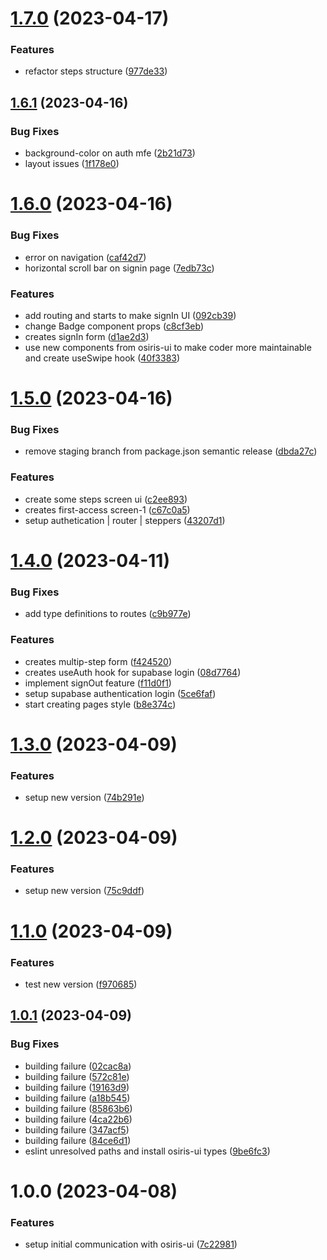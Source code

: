 # [1.7.0](https://github.com/stagePass/auth/compare/v1.6.1...v1.7.0) (2023-04-17)


### Features

* refactor steps structure ([977de33](https://github.com/stagePass/auth/commit/977de33d48381058033821e2b6a4e720140cabe2))

## [1.6.1](https://github.com/stagePass/auth/compare/v1.6.0...v1.6.1) (2023-04-16)


### Bug Fixes

* background-color on auth mfe ([2b21d73](https://github.com/stagePass/auth/commit/2b21d73565fa2934cb7a9e9537dd48a4aa0ce4fe))
* layout issues ([1f178e0](https://github.com/stagePass/auth/commit/1f178e0385022ca338262c3c09d1c0b3cfd5f64e))

# [1.6.0](https://github.com/stagePass/auth/compare/v1.5.0...v1.6.0) (2023-04-16)


### Bug Fixes

* error on navigation ([caf42d7](https://github.com/stagePass/auth/commit/caf42d7e2f7d20695bf65c3d4f4acb25c641e496))
* horizontal scroll bar on signin page ([7edb73c](https://github.com/stagePass/auth/commit/7edb73c0d227d27057630d4e7b3890cefc8fcfc3))


### Features

* add routing and starts to make signIn UI ([092cb39](https://github.com/stagePass/auth/commit/092cb3916e7a3cfb2519f3e5fe6c770b26a01344))
* change Badge component props ([c8cf3eb](https://github.com/stagePass/auth/commit/c8cf3ebd09e5282a16609a215ab92e22bc946745))
* creates signIn form ([d1ae2d3](https://github.com/stagePass/auth/commit/d1ae2d32a22e8ea6841b04ae380bc87db0c7437d))
* use new components from osiris-ui to make coder more maintainable and create useSwipe hook ([40f3383](https://github.com/stagePass/auth/commit/40f33835a0e413c0a174d6a20d75010e5096f309))

# [1.5.0](https://github.com/stagePass/auth/compare/v1.4.0...v1.5.0) (2023-04-16)


### Bug Fixes

* remove staging branch from package.json semantic release ([dbda27c](https://github.com/stagePass/auth/commit/dbda27c78fb09d3da77069fc523d480017ad19ad))


### Features

* create some steps screen ui ([c2ee893](https://github.com/stagePass/auth/commit/c2ee893bfb5e4f6d608796f8659e607bba3186b0))
* creates first-access screen-1 ([c67c0a5](https://github.com/stagePass/auth/commit/c67c0a5395c874e942b173d7962aad097d5faa59))
* setup authetication | router | steppers ([43207d1](https://github.com/stagePass/auth/commit/43207d184b5b608bcd08b7cb04700147bae39b84))

# [1.4.0](https://github.com/stagePass/auth/compare/v1.3.0...v1.4.0) (2023-04-11)


### Bug Fixes

* add type definitions to routes ([c9b977e](https://github.com/stagePass/auth/commit/c9b977e4c3bc7f9fef944dfd367b2e5e8d61dab5))


### Features

* creates multip-step form ([f424520](https://github.com/stagePass/auth/commit/f424520c424a4e8ef3ef0bd738cc9519f5164779))
* creates useAuth hook for supabase login ([08d7764](https://github.com/stagePass/auth/commit/08d7764902daf530f3eba3081b9de896c4e3aae3))
* implement signOut feature ([f11d0f1](https://github.com/stagePass/auth/commit/f11d0f119958a82bbd4e1ea59181b8a051c553c1))
* setup supabase authentication login ([5ce6faf](https://github.com/stagePass/auth/commit/5ce6faf8a19250707e78c9347f2067a318bcbd7c))
* start creating pages style ([b8e374c](https://github.com/stagePass/auth/commit/b8e374c0c8326ccde4e10ea4d7af05d94a35451b))

# [1.3.0](https://github.com/stagePass/auth/compare/v1.2.0...v1.3.0) (2023-04-09)


### Features

* setup new version ([74b291e](https://github.com/stagePass/auth/commit/74b291e17fad37b726f9ee7904e54df5f87080ab))

# [1.2.0](https://github.com/stagePass/auth/compare/v1.1.0...v1.2.0) (2023-04-09)


### Features

* setup new version ([75c9ddf](https://github.com/stagePass/auth/commit/75c9ddf755212e346b0a4ebcfd4acdf6d775566e))

# [1.1.0](https://github.com/stagePass/auth/compare/v1.0.1...v1.1.0) (2023-04-09)


### Features

* test new version ([f970685](https://github.com/stagePass/auth/commit/f9706852c541d2d5181dc0cefefa38bc85e2c3d5))

## [1.0.1](https://github.com/stagePass/auth/compare/v1.0.0...v1.0.1) (2023-04-09)


### Bug Fixes

* building failure ([02cac8a](https://github.com/stagePass/auth/commit/02cac8a6bbea8ac7d7d90478bd4777f039f8907c))
* building failure ([572c81e](https://github.com/stagePass/auth/commit/572c81e5580ee86b893abe7fe2c68d9fe68423d2))
* building failure ([19163d9](https://github.com/stagePass/auth/commit/19163d9329f07c8f7a203b83785d679ffd90eac4))
* building failure ([a18b545](https://github.com/stagePass/auth/commit/a18b5457c36a685181eb76035c6a900aba1266f5))
* building failure ([85863b6](https://github.com/stagePass/auth/commit/85863b6e1fee8fc630a34850435533449c074e20))
* building failure ([4ca22b6](https://github.com/stagePass/auth/commit/4ca22b621f7b8a10adf928f3fa5b7cb5cd99ef9b))
* building failure ([347acf5](https://github.com/stagePass/auth/commit/347acf5e1a8f975bc9da39876b2e84f0d6e6f88f))
* building failure ([84ce6d1](https://github.com/stagePass/auth/commit/84ce6d18a517a0674938c39e38a20259bccc38ba))
* eslint unresolved paths and install osiris-ui types ([9be6fc3](https://github.com/stagePass/auth/commit/9be6fc3733b4f073393f69aa6dbd7b407df7aca7))

# 1.0.0 (2023-04-08)


### Features

* setup initial communication with osiris-ui ([7c22981](https://github.com/stagePass/auth/commit/7c229815a8883b8dcf7b9c4392b141baa0967334))
